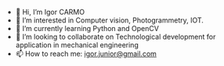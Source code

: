 - 👋 Hi, I’m Igor CARMO
- 👀 I’m interested in Computer vision, Photogrammetry, IOT.
- 🌱 I’m currently learning Python and OpenCV
- 💞️ I’m looking to collaborate on Technological development for application in mechanical engineering
- 📫 How to reach me: igor.junior@gmail.com

<!---
igorJSCARMO/igorJSCARMO is a ✨ special ✨ repository because its `README.md` (this file) appears on your GitHub profile.
You can click the Preview link to take a look at your changes.
--->
